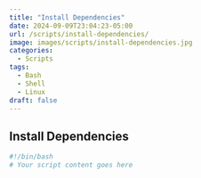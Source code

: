 ```yaml
---
title: "Install Dependencies"
date: 2024-09-09T23:04:23-05:00
url: /scripts/install-dependencies/
image: images/scripts/install-dependencies.jpg
categories:
  - Scripts
tags:
  - Bash
  - Shell
  - Linux
draft: false
---
```


## Install Dependencies

```bash
#!/bin/bash
# Your script content goes here
```

<!--more-->

